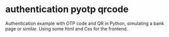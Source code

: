 # authentication pyotp qrcode
 Authentication example with OTP code and QR in Python, simulating a bank page or similar. Using some html and Css for the frontend. 
